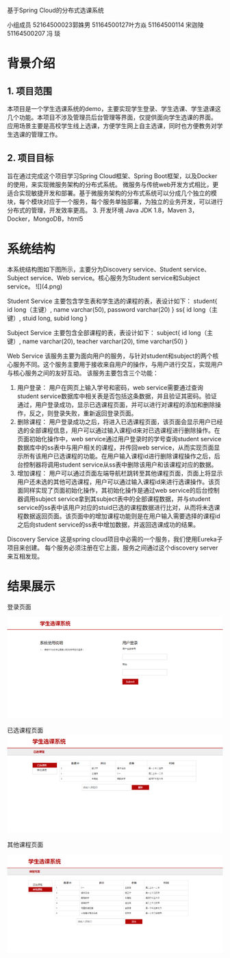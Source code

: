 
<head>基于Spring Cloud的分布式选课系统</head>

小组成员
52164500023郭姝男
51164500127叶方焱
51164500114 宋迦陵
51164500207 冯  琰



<h1>背景介绍</h1>
<h2>1.  项目范围</h2>
本项目是一个学生选课系统的demo，主要实现学生登录、学生选课、学生退课这几个功能。本项目不涉及管理员后台管理等界面，仅提供面向学生选课的界面。
应用场景主要是高校学生线上选课，方便学生网上自主选课，同时也方便教务对学生选课的管理工作。
<h2>2.  项目目标</h2>
旨在通过完成这个项目学习Spring Cloud框架、Spring Boot框架，以及Docker的使用，来实现微服务架构的分布式系统。
微服务与传统web开发方式相比，更适合实现敏捷开发和部署。基于微服务架构的分布式系统可以分成几个独立的模块，每个模块对应于一个服务，每个服务单独部署，为独立的业务开发，可以进行分布式的管理，开发效率更高。
</h2>3.  开发环境</h2>
Java JDK 1.8，Maven 3，Docker，MongoDB，html5



<h1>系统结构</h1>
本系统结构图如下图所示，主要分为Discovery service、Student service、Subject service、Web service。核心服务为Student service和Subject service。
![](4.png)

Student Service
主要包含学生表和学生选的课程的表，表设计如下：
student{
id long（主键）,
name varchar(50),
password varchar(20)
}
ss{
id long（主键）,
stuid long,
subid long
}


Subject Service
主要包含全部课程的表，表设计如下：
subject{
id long（主键）,
name varchar(20),
teacher varchar(20),
time varchar(50)
}

Web Service
该服务主要为面向用户的服务，与针对student和subject的两个核心服务不同。这个服务主要用于接收来自用户的操作，与用户进行交互，实现用户与核心服务之间的友好互动。
该服务主要包含三个功能：
1.  用户登录：
用户在网页上输入学号和密码，web service需要通过查询student service数据库中相关表是否包括这条数据，并且验证其密码。验证通过，用户登录成功，显示已选课程页面，并可以进行对课程的添加和删除操作，反之，则登录失败，重新返回登录页面。
2.  删除课程：
用户登录成功之后，将进入已选课程页面，该页面会显示用户已经选的全部课程信息，用户可以通过输入课程id来对已选课程进行删除操作。在页面初始化操作中，web service通过用户登录时的学号查询student service数据库中的ss表中与用户相关的课程，并传回web service，从而实现页面显示所有该用户已选课程的功能。在用户输入课程id进行删除课程操作之后，后台控制器将调用student service从ss表中删除该用户和该课程对应的数据。
3.  增加课程：
用户可以通过页面左端导航栏跳转至其他课程页面，页面上将显示用户还未选的其他可选课程，用户可以通过输入课程id来进行选课操作。该页面同样实现了页面初始化操作，其初始化操作是通过web service的后台控制器调用subject service拿到其subject表中的全部课程数据，并与student service的ss表中该用户对应的stuid已选的课程数据进行比对，从而将未选课程数据返回页面。该页面中的增加课程功能则是在用户输入需要选择的课程id之后向student service的ss表中增加数据，并返回选课成功的结果。

Discovery Service
这是spring cloud项目中必需的一个服务，我们使用Eureka子项目来创建。
每个服务必须注册在它上面，服务之间通过这个discovery server来互相发现。


<h1>结果展示</h1>
登录页面

![](1.png)



已选课程页面
![](2.png)

其他课程页面

![](3.png)